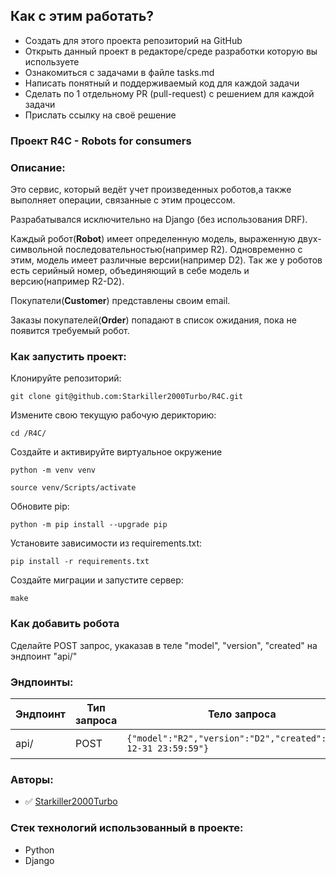 

## Как с этим работать?
- Создать для этого проекта репозиторий на GitHub
- Открыть данный проект в редакторе/среде разработки которую вы используете
- Ознакомиться с задачами в файле tasks.md
- Написать понятный и поддерживаемый код для каждой задачи 
- Сделать по 1 отдельному PR (pull-request) с решением для каждой задачи
- Прислать ссылку на своё решение

### Проект R4C - Robots for consumers

### Описание:

Это сервис, который ведёт учет произведенных роботов,а также выполняет операции,
связанные с этим процессом.

Разрабатывался исключительно на Django (без использования DRF).

Каждый робот(**Robot**) имеет определенную модель, выраженную двух-символьной 
последовательностью(например R2). Одновременно с этим, модель имеет различные 
версии(например D2). Так же у роботов есть серийный номер, объединяющий в себе
модель и версию(например R2-D2).

Покупатели(**Customer**) представлены своим email. 

Заказы покупателей(**Order**) попадают в список ожидания, пока не появится требуемый робот.


### Как запустить проект:

Клонируйте репозиторий:
```
git clone git@github.com:Starkiller2000Turbo/R4C.git
```

Измените свою текущую рабочую дерикторию:
```
cd /R4C/
```

Создайте и активируйте виртуальное окружение

```
python -m venv venv
```

```
source venv/Scripts/activate
```

Обновите pip:
```
python -m pip install --upgrade pip
```

Установите зависимости из requirements.txt:

```
pip install -r requirements.txt
```

Создайте миграции и запустите сервер:

```
make
```

### Как добавить робота
Сделайте POST запрос, укаказав в теле "model", "version", "created" на эндпоинт "api/"


### Эндпоинты:

| Эндпоинт      |Тип запроса | Тело запроса                                                         | Ответ                     |
|---------------|------------|----------------------------------------------------------------------|---------------------------|
|api/           |POST        |```{"model":"R2","version":"D2","created":"2022-12-31 23:59:59"}```   | Информация о роботе       |

### Авторы:

- :white_check_mark: [Starkiller2000Turbo](https://github.com/Starkiller2000Turbo)

### Стек технологий использованный в проекте:

- Python
- Django
